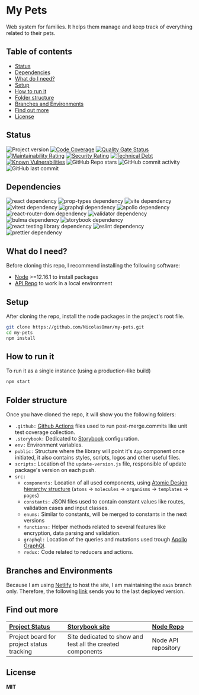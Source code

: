 # My Pets
Web system for families. It helps them manage and keep track of everything related to their pets.

## Table of contents

- [Status](#status)
- [Dependencies](#dependencies)
- [What do I need?](#what-do-i-need)
- [Setup](#setup)
- [How to run it](#how-to-run-it)
- [Folder structure](#folder-structure)
- [Branches and Environments](#branches-and-environments)
- [Find out more](#find-out-more)
- [License](#license)

## Status
![Project version][badge-repo-version]
[![Code Coverage][badge-code-coverage]][link-code-coverage]
[![Quality Gate Status][badge-soundcloud-quality]][link-soundcloud-status]
[![Maintainability Rating][badge-soundcloud-maintanibility]][link-soundcloud-status]
[![Security Rating][badge-soundcloud-security]][link-soundcloud-status]
[![Technical Debt][badge-soundcloud-tech-debt]][link-soundcloud-status]
[![Known Vulnerabilities][badge-snyk-status]][link-snyk-status]
![GitHub Repo stars][badge-github-repo-stars]
![GitHub commit activity][badge-github-commits]
![GitHub last commit][badge-github-last-commit]

[badge-repo-version]: https://img.shields.io/github/package-json/v/nicolasomar/my-pets?label=version&logo=npm&color=success
[badge-code-coverage]: https://img.shields.io/codecov/c/github/nicolasomar/my-pets?label=coverage&logo=codecov
[link-code-coverage]: https://app.codecov.io/gh/NicolasOmar/my-pets
[badge-soundcloud-quality]: https://sonarcloud.io/api/project_badges/measure?project=NicolasOmar_my-pets&metric=alert_status
[badge-soundcloud-maintanibility]: https://sonarcloud.io/api/project_badges/measure?project=NicolasOmar_my-pets&metric=sqale_rating
[badge-soundcloud-security]: https://sonarcloud.io/api/project_badges/measure?project=NicolasOmar_my-pets&metric=security_rating
[badge-soundcloud-tech-debt]: https://sonarcloud.io/api/project_badges/measure?project=NicolasOmar_my-pets&metric=sqale_index
[link-soundcloud-status]: https://sonarcloud.io/summary/new_code?id=NicolasOmar_my-pets
[badge-snyk-status]: https://img.shields.io/snyk/vulnerabilities/github/nicolasomar/my-pets?logo=snyk
[link-snyk-status]: https://snyk.io/test/github/nicolasomar/my-pets
[badge-github-repo-stars]: https://img.shields.io/github/stars/nicolasomar/my-pets?label=stars&logo=github&labelColor=535353&style=flat
[badge-github-commits]: https://img.shields.io/github/commit-activity/m/nicolasomar/my-pets?logo=github
[badge-github-last-commit]: https://img.shields.io/github/last-commit/nicolasomar/my-pets?logo=github

## Dependencies
![react dependency][badge-dependency-react]
![prop-types dependency][badge-dependency-prop-types]
![vite dependency][badge-dependency-vite]
![vitest dependency][badge-dependency-vitest]
![graphql dependency][badge-dependency-graphql]
![apollo dependency][badge-dependency-apollo]
![react-router-dom dependency][badge-dependency-react-router-dom]
![validator dependency][badge-dependency-validator]
![bulma dependency][badge-dependency-bulma]
![storybook dependency][badge-dependency-storybook]
![react testing library dependency][badge-dependency-react-testing-library]
![eslint dependency][badge-dependency-eslint]
![prettier dependency][badge-dependency-prettier]

[badge-dependency-react]: https://img.shields.io/github/package-json/dependency-version/nicolasomar/my-pets/react/main?logo=react
[badge-dependency-prop-types]: https://img.shields.io/github/package-json/dependency-version/nicolasomar/my-pets/dev/prop-types/main?logo=prop-types
[badge-dependency-vite]: https://img.shields.io/github/package-json/dependency-version/nicolasomar/my-pets/dev/vite/main?logo=vite
[badge-dependency-vitest]: https://img.shields.io/github/package-json/dependency-version/nicolasomar/my-pets/dev/vitest/main?logo=vitest
[badge-dependency-graphql]: https://img.shields.io/github/package-json/dependency-version/nicolasomar/my-pets/graphql/main?logo=graphql
[badge-dependency-apollo]: https://img.shields.io/github/package-json/dependency-version/nicolasomar/my-pets/@apollo/client/main?logo=apollographql
[badge-dependency-react-router-dom]: https://img.shields.io/github/package-json/dependency-version/nicolasomar/my-pets/react-router-dom/main?logo=reactrouter
[badge-dependency-validator]: https://img.shields.io/github/package-json/dependency-version/nicolasomar/my-pets/validator/main
[badge-dependency-bulma]: https://img.shields.io/github/package-json/dependency-version/nicolasomar/my-pets/dev/bulma/main?logo=bulma
[badge-dependency-storybook]: https://img.shields.io/github/package-json/dependency-version/nicolasomar/my-pets/dev/storybook/main?logo=storybook
[badge-dependency-react-testing-library]: https://img.shields.io/github/package-json/dependency-version/nicolasomar/my-pets/@testing-library/react/main?logo=testinglibrary
[badge-dependency-eslint]: https://img.shields.io/github/package-json/dependency-version/nicolasomar/my-pets/dev/eslint/main?logo=eslint
[badge-dependency-prettier]: https://img.shields.io/github/package-json/dependency-version/nicolasomar/my-pets/dev/prettier/main?logo=prettier

## What do I need?
Before cloning this repo, I recommend installing the following software:
- [Node](https://nodejs.org/en/download/) >=12.16.1 to install packages
- [API Repo](https://github.com/NicolasOmar/my-pets-api) to work in a local environment

## Setup
After cloning the repo, install the node packages in the project's root file.
```sh
git clone https://github.com/NicolasOmar/my-pets.git
cd my-pets
npm install
```

## How to run it
To run it as a single instance (using a production-like build)
```sh
npm start
```

## Folder structure
Once you have cloned the repo, it will show you the following folders:
- `.github:` [Github Actions](https://github.com/features/actions) files used to run post-merge.commits like unit test coverage collection.
- `.storybook:` Dedicated to [Storybook](https://storybook.js.org/) configuration.
- `env:` Environment variables.
- `public:` Structure where the library will point it's `App` component once initiated, it also contains styles, scripts, logos and other useful files.
- `scripts:` Location of the `update-version.js` file, responsible of update package's version on each push.
- `src:`
  - `components:` Location of all used components, using [Atomic Design hierarchy structure](https://atomicdesign.bradfrost.com/chapter-2/) (`atoms` -> `molecules` -> `organisms` -> `templates` -> `pages`)
  - `constants:` JSON files used to contain constant values like routes, validation cases and input classes.
  - `enums:` Similar to constants, will be merged to constants in the next versions
  - `functions:` Helper methods related to several features like encryption, data parsing and validation.
  - `graphql:` Location of the queries and mutations used trough [Apollo GraphQl](https://www.apollographql.com/).
  - `redux:` Code related to reducers and actions.

## Branches and Environments
Because I am using [Netlify](https://netlify.com/) to host the site, I am maintaining the `main` branch only.
Therefore, the following [link](https://my-pets-prod.netlify.app) sends you to the last deployed version.

## Find out more
| [Project Status](https://github.com/users/NicolasOmar/projects/1/views/1) | [Storybook site](https://my-pets-storybook.netlify.app/) | [Node Repo](https://github.com/NicolasOmar/my-pets-api) |
| :--- | :--- | :--- |
| Project board for project status tracking | Site dedicated to show and test all the created components | Node API repository

## License
**MIT**